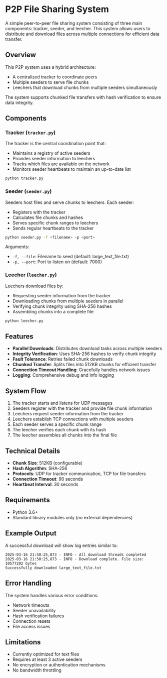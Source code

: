 # P2P File Sharing System

A simple peer-to-peer file sharing system consisting of three main components: tracker, seeder, and leecher. This system allows users to distribute and download files across multiple connections for efficient data transfer.

## Overview

This P2P system uses a hybrid architecture:
- A centralized tracker to coordinate peers
- Multiple seeders to serve file chunks
- Leechers that download chunks from multiple seeders simultaneously

The system supports chunked file transfers with hash verification to ensure data integrity.

## Components

### Tracker (`tracker.py`)

The tracker is the central coordination point that:
- Maintains a registry of active seeders
- Provides seeder information to leechers
- Tracks which files are available on the network
- Monitors seeder heartbeats to maintain an up-to-date list

```bash
python tracker.py
```

### Seeder (`seeder.py`)

Seeders host files and serve chunks to leechers. Each seeder:
- Registers with the tracker
- Calculates file chunks and hashes
- Serves specific chunk ranges to leechers
- Sends regular heartbeats to the tracker

```bash
python seeder.py -f <filename> -p <port>
```

Arguments:
- `-f, --file`: Filename to seed (default: large_text_file.txt)
- `-p, --port`: Port to listen on (default: 7000)

### Leecher (`leecher.py`)

Leechers download files by:
- Requesting seeder information from the tracker
- Downloading chunks from multiple seeders in parallel
- Verifying chunk integrity using SHA-256 hashes
- Assembling chunks into a complete file

```bash
python leecher.py
```

## Features

- **Parallel Downloads**: Distributes download tasks across multiple seeders
- **Integrity Verification**: Uses SHA-256 hashes to verify chunk integrity
- **Fault Tolerance**: Retries failed chunk downloads
- **Chunked Transfer**: Splits files into 512KB chunks for efficient transfer
- **Connection Timeout Handling**: Gracefully handles network issues
- **Logging**: Comprehensive debug and info logging

## System Flow

1. The tracker starts and listens for UDP messages
2. Seeders register with the tracker and provide file chunk information
3. Leechers request seeder information from the tracker
4. Leechers establish TCP connections with multiple seeders
5. Each seeder serves a specific chunk range
6. The leecher verifies each chunk with its hash
7. The leecher assembles all chunks into the final file

## Technical Details

- **Chunk Size**: 512KB (configurable)
- **Hash Algorithm**: SHA-256
- **Protocols**: UDP for tracker communication, TCP for file transfers
- **Connection Timeout**: 90 seconds
- **Heartbeat Interval**: 30 seconds

## Requirements

- Python 3.6+
- Standard library modules only (no external dependencies)

## Example Output

A successful download will show log entries similar to:
```
2025-03-16 21:50:25,873 - INFO - All download threads completed
2025-03-16 21:50:25,873 - INFO - Download complete. File size: 10577202 bytes
Successfully downloaded large_text_file.txt
```

## Error Handling

The system handles various error conditions:
- Network timeouts
- Seeder unavailability
- Hash verification failures
- Connection resets
- File access issues

## Limitations

- Currently optimized for text files
- Requires at least 3 active seeders
- No encryption or authentication mechanisms
- No bandwidth throttling